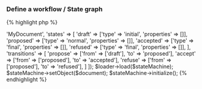 ### Define a workflow / State graph

{% highlight php %}
<?php

$document     = new MyDocument;
$stateMachine = new StateMachine;
$loader       = new Finite\Loader\ArrayLoader([
    'class'  => 'MyDocument',
    'states' => [
        'draft'    => ['type' => 'initial', 'properties' => []],
        'proposed' => ['type' => 'normal',  'properties' => []],
        'accepted' => ['type' => 'final',   'properties' => []],
        'refused'  => ['type' => 'final',   'properties' => []],
    ],
    'transitions' => [
        'propose' => ['from' => ['draft'],    'to' => 'proposed'],
        'accept'  => ['from' => ['proposed'], 'to' => 'accepted'],
        'refuse'  => ['from' => ['proposed'], 'to' => 'refused'],
    ]
]);

$loader->load($stateMachine);
$stateMachine->setObject($document);
$stateMachine->initialize();

{% endhighlight %}
